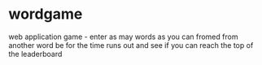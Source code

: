 # wordgame
web application game - enter as may words as you can fromed from another word be for the time runs out and see if you can reach the top of the leaderboard
